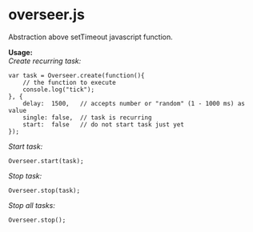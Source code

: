 overseer.js
===========

Abstraction above setTimeout javascript function.

**Usage:**  
*Create recurring task:*

    var task = Overseer.create(function(){
        // the function to execute
        console.log("tick");
    }, {
        delay:  1500,   // accepts number or "random" (1 - 1000 ms) as value
        single: false,  // task is recurring
        start:  false   // do not start task just yet
    });

*Start task:*

    Overseer.start(task);

*Stop task:*

    Overseer.stop(task);

*Stop all tasks:*

    Overseer.stop();